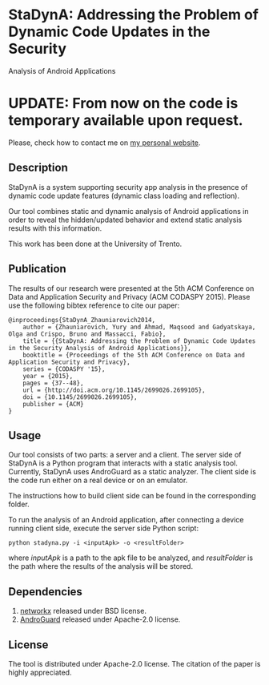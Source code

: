 # StaDynA: Addressing the Problem of Dynamic Code Updates in the Security 
Analysis of Android Applications

# UPDATE: From now on the code is temporary available upon request.
Please, check how to contact me on [my personal website](https://zhauniarovich.com).



## Description
StaDynA is a system supporting security app analysis in the presence of dynamic
code update features (dynamic class loading and reflection).

Our tool combines static and dynamic analysis of Android applications in order
to reveal the hidden/updated behavior and extend static analysis results with
this information.

This work has been done at the University of Trento.




## Publication
The results of our research were presented at the 5th ACM Conference on Data 
and Application Security and Privacy (ACM CODASPY 2015). Please use the 
following bibtex reference to cite our paper:

```
@inproceedings{StaDynA_Zhauniarovich2014,
    author = {Zhauniarovich, Yury and Ahmad, Maqsood and Gadyatskaya, Olga and Crispo, Bruno and Massacci, Fabio},
    title = {{StaDynA: Addressing the Problem of Dynamic Code Updates in the Security Analysis of Android Applications}},
    booktitle = {Proceedings of the 5th ACM Conference on Data and Application Security and Privacy},
    series = {CODASPY '15},
    year = {2015},
    pages = {37--48},
    url = {http://doi.acm.org/10.1145/2699026.2699105},
    doi = {10.1145/2699026.2699105},
    publisher = {ACM}
}
``` 


## Usage
Our tool consists of two parts: a server and a client. The server side of
StaDynA is a Python program that interacts with a static analysis tool. 
Currently, StaDynA uses AndroGuard as a static analyzer. The client side is the
code run either on a real device or on an emulator.

The instructions how to build client side can be found in the corresponding 
folder.

To run the analysis of an Android application, after connecting a device running
client side, execute the server side Python script:

```
python stadyna.py -i <inputApk> -o <resultFolder>
```

where *inputApk* is a path to the apk file to be analyzed, and *resultFolder* is
the path where the results of the analysis will be stored.


## Dependencies
1. [networkx](https://networkx.github.io/) released under BSD license.
2. [AndroGuard](https://code.google.com/p/androguard/) released under Apache-2.0
license.


 
## License
The tool is distributed under Apache-2.0 license. The citation of the paper is 
highly appreciated.
